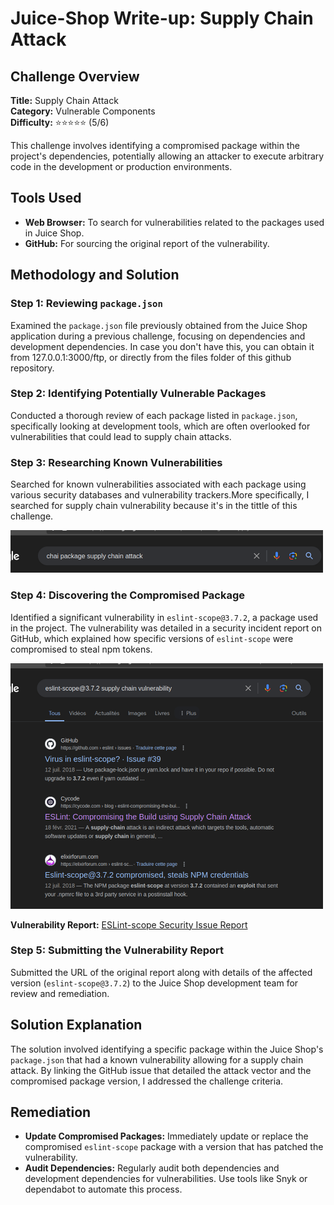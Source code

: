 # Juice-Shop Write-up: Supply Chain Attack

## Challenge Overview

**Title:** Supply Chain Attack  
**Category:** Vulnerable Components  
**Difficulty:** ⭐⭐⭐⭐⭐ (5/6)

This challenge involves identifying a compromised package within the project's dependencies, potentially allowing an attacker to execute arbitrary code in the development or production environments.

## Tools Used

- **Web Browser:** To search for vulnerabilities related to the packages used in Juice Shop.
- **GitHub:** For sourcing the original report of the vulnerability.

## Methodology and Solution

### Step 1: Reviewing `package.json`

Examined the `package.json` file previously obtained from the Juice Shop application during a previous challenge, focusing on dependencies and development dependencies. In case you don't have this, you can obtain it from 127.0.0.1:3000/ftp, or directly from the files folder of this github repository.

### Step 2: Identifying Potentially Vulnerable Packages

Conducted a thorough review of each package listed in `package.json`, specifically looking at development tools, which are often overlooked for vulnerabilities that could lead to supply chain attacks.

### Step 3: Researching Known Vulnerabilities

Searched for known vulnerabilities associated with each package using various security databases and vulnerability trackers.More specifically, I searched for supply chain vulnerability because it's in the tittle of this challenge.

<img src="../assets/difficulty5/supply_chain_attack_2.png" alt="google search" width="500px">

### Step 4: Discovering the Compromised Package

Identified a significant vulnerability in `eslint-scope@3.7.2`, a package used in the project. The vulnerability was detailed in a security incident report on GitHub, which explained how specific versions of `eslint-scope` were compromised to steal npm tokens.

<img src="../assets/difficulty5/supply_chain_attack_3.png" alt="github vulnerability" width="500px">


**Vulnerability Report:** [ESLint-scope Security Issue Report](https://github.com/eslint/eslint-scope/issues/39)

### Step 5: Submitting the Vulnerability Report

Submitted the URL of the original report along with details of the affected version (`eslint-scope@3.7.2`) to the Juice Shop development team for review and remediation.

## Solution Explanation

The solution involved identifying a specific package within the Juice Shop's `package.json` that had a known vulnerability allowing for a supply chain attack. By linking the GitHub issue that detailed the attack vector and the compromised package version, I addressed the challenge criteria.

## Remediation

- **Update Compromised Packages:** Immediately update or replace the compromised `eslint-scope` package with a version that has patched the vulnerability.
- **Audit Dependencies:** Regularly audit both dependencies and development dependencies for vulnerabilities. Use tools like Snyk or dependabot to automate this process.

